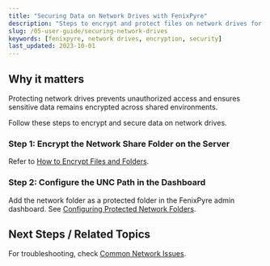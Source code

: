 ```yaml
---
title: "Securing Data on Network Drives with FenixPyre"
description: "Steps to encrypt and protect files on network drives for enhanced security."
slug: /05-user-guide/securing-network-drives
keywords: [fenixpyre, network drives, encryption, security]
last_updated: 2023-10-01
---
```


## Why it matters
Protecting network drives prevents unauthorized access and ensures sensitive data remains encrypted across shared environments.

Follow these steps to encrypt and secure data on network drives.

### Step 1: Encrypt the Network Share Folder on the Server
Refer to [How to Encrypt Files and Folders](../05-user-guide/encrypt-files-folders.md).

### Step 2: Configure the UNC Path in the Dashboard
Add the network folder as a protected folder in the FenixPyre admin dashboard. See [Configuring Protected Network Folders](../04-admin-guide/protected-folders.md).

## Next Steps / Related Topics
For troubleshooting, check [Common Network Issues](../09-troubleshooting-&-faq/network-problems.md).